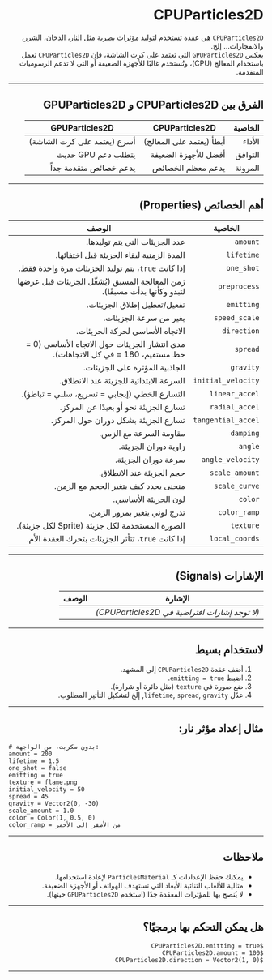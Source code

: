 <div dir=rtl>

# CPUParticles2D

`CPUParticles2D` هي عقدة تستخدم لتوليد مؤثرات بصرية مثل النار، الدخان، الشرر، والانفجارات… إلخ.  
بعكس `GPUParticles2D` التي تعتمد على كرت الشاشة، فإن `CPUParticles2D` تعمل باستخدام المعالج (CPU)، وتُستخدم غالبًا للأجهزة الضعيفة أو التي لا تدعم الرسوميات المتقدمة.

---

## الفرق بين CPUParticles2D و GPUParticles2D

| الخاصية         | CPUParticles2D         | GPUParticles2D            |
|------------------|--------------------------|----------------------------|
| الأداء            | أبطأ (يعتمد على المعالج) | أسرع (يعتمد على كرت الشاشة) |
| التوافق          | أفضل للأجهزة الضعيفة     | يتطلب دعم GPU حديث         |
| المرونة          | يدعم معظم الخصائص        | يدعم خصائص متقدمة جداً     |

---

## أهم الخصائص (Properties)

| الخاصية             | الوصف |
|----------------------|-------|
| `amount`             | عدد الجزيئات التي يتم توليدها. |
| `lifetime`           | المدة الزمنية لبقاء الجزيئة قبل اختفائها. |
| `one_shot`           | إذا كانت `true`، يتم توليد الجزيئات مرة واحدة فقط. |
| `preprocess`         | زمن المعالجة المسبق (يُشغّل الجزيئات قبل عرضها لتبدو وكأنها بدأت مسبقًا). |
| `emitting`           | تفعيل/تعطيل إطلاق الجزيئات. |
| `speed_scale`        | يغير من سرعة الجزيئات. |
| `direction`          | الاتجاه الأساسي لحركة الجزيئات. |
| `spread`             | مدى انتشار الجزيئات حول الاتجاه الأساسي (0 = خط مستقيم، 180 = في كل الاتجاهات). |
| `gravity`            | الجاذبية المؤثرة على الجزيئات. |
| `initial_velocity`   | السرعة الابتدائية للجزيئة عند الانطلاق. |
| `linear_accel`       | التسارع الخطي (إيجابي = تسريع، سلبي = تباطؤ). |
| `radial_accel`       | تسارع الجزيئة نحو أو بعيدًا عن المركز. |
| `tangential_accel`   | تسارع الجزيئة بشكل دوران حول المركز. |
| `damping`            | مقاومة السرعة مع الزمن. |
| `angle`              | زاوية دوران الجزيئة. |
| `angle_velocity`     | سرعة دوران الجزيئة. |
| `scale_amount`       | حجم الجزيئة عند الانطلاق. |
| `scale_curve`        | منحنى يحدد كيف يتغير الحجم مع الزمن. |
| `color`              | لون الجزيئة الأساسي. |
| `color_ramp`         | تدرج لوني يتغير بمرور الزمن. |
| `texture`            | الصورة المستخدمة لكل جزيئة (Sprite لكل جزيئة). |
| `local_coords`       | إذا كانت `true`، تتأثر الجزيئات بتحرك العقدة الأم. |

---

## الإشارات (Signals)

| الإشارة            | الوصف |
|----------------------|-------|
| *(لا توجد إشارات افتراضية في CPUParticles2D)* |

---

## لاستخدام بسيط

1. أضف عقدة `CPUParticles2D` إلى المشهد.
2. اضبط `emitting = true`.
3. ضع صورة في `texture` (مثل دائرة أو شرارة).
4. عدّل `lifetime`, `spread`, `gravity`, إلخ لتشكيل التأثير المطلوب.

---

## مثال إعداد مؤثر نار:

<div dir=ltr>

```gdscript
# بدون سكربت، من الواجهة:
amount = 200
lifetime = 1.5
one_shot = false
emitting = true
texture = flame.png
initial_velocity = 50
spread = 45
gravity = Vector2(0, -30)
scale_amount = 1.0
color = Color(1, 0.5, 0)
color_ramp = من الأصفر إلى الأحمر
```

<div dir=rtl>

---

## ملاحظات

* يمكنك حفظ الإعدادات كـ `ParticlesMaterial` لإعادة استخدامها.
* مثالية للألعاب الثنائية الأبعاد التي تستهدف الهواتف أو الأجهزة الضعيفة.
* لا يُنصح بها للمؤثرات المعقدة جدًا (استخدم `GPUParticles2D` حينها).

---

## هل يمكن التحكم بها برمجيًا؟

```gdscript
$CPUParticles2D.emitting = true
$CPUParticles2D.amount = 100
$CPUParticles2D.direction = Vector2(1, 0)
```

---
